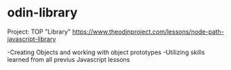 # odin-library

Project: TOP "Library"
https://www.theodinproject.com/lessons/node-path-javascript-library

-Creating Objects and working with object prototypes
-Utilizing skills learned from all previus Javascript lessons